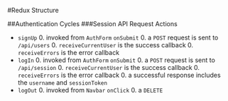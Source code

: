 #Redux Structure

##Authentication Cycles
###Session API Request Actions
* `signUp`
  0. invoked from `AuthForm` `onSubmit`
  0. a `POST` request is sent to `/api/users`
  0. `receiveCurrentUser` is the success callback
  0. `receiveErrors` is the error callback
* `logIn`
  0. invoked from `AuthForm` `onSubmit`
  0. a `POST` request is sent to `/api/session`
  0. `receiveCurrentUser` is the success callback
  0. `receiveErrors` is the error callback
  0. a successful response includes the `username` and `sessionToken`
* `logOut`
  0. invoked from `Navbar` `onClick`
  0. a `DELETE`
